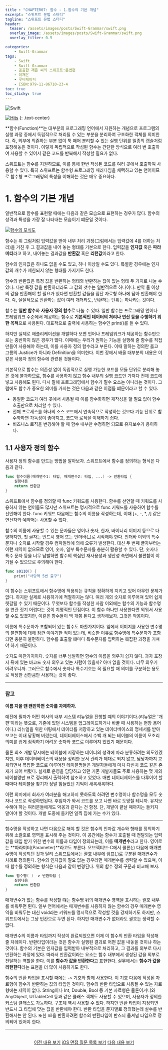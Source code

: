 ```yaml
---
title : "CHAPTER07: 함수 - 1.함수의 기본 개념"
excerpt: "스위프트 문법 스터디"
tagline: "스위프트 문법 스터디"
header:
  teaser: /assets/images/posts/Swift-Grammar/swift.png
  overlay_image: /assets/images/posts/Swift-Grammar/swift.png
  overlay_filter: 0.5

categories:
    - Swift-Grammar
tags:
    - Swift
    - Swift-Grammar
    - 꼼곰한 재은 씨의 스위프트:문법편
    - 이재은
    - 루비페이퍼
    - ISBN:979-11-86710-23-4
toc: true
toc_sticky: true
---
```


![Swift](/assets/images/posts/Swift-Grammar/swift.png)

[![Hits](https://hits.seeyoufarm.com/api/count/incr/badge.svg?url=https%3A%2F%2Fsanghyuk.dev%2Fswift-grammar%2F7-1%2F&count_bg=%23FA7343&title_bg=%23555555&icon=swift.svg&icon_color=%23E7E7E7&title=Views&edge_flat=false)](https://hits.seeyoufarm.com)
{: .text-center}

**함수(Function)**는 대부분의 프로그래밍 언어에서 지원하는 개념으로 프로그램의 실행 과정 중에서 독립적으로 처리될 수 있는 부분을 분리하여 구조화한 객체를 의미한다. 즉, 외부에 의존하는 부분 없이 툭 떼어 분리할 수 있는 실행 단위를 일종의 캡슐처럼 포장해놓은 것이다. 이렇게 독립적으로 작성된 함수는 간단한 방식으로 여러 번 호출하여 사용할 수 있어서 같은 코드를 반복해서 작성할 필요가 없다.

스위프트는 함수를 지원하므로, 이를 통해 한번 작성된 코드를 여러 곳에서 호출하여 사용할 수 있다. 특히 스위프트는 함수형 프로그래밍 패러다임을 채택하고 있는 언어이므로 함수형 프로그래밍의 특성을 이해하는 것은 매우 중요하다. 

# 1. 함수의 기본 개념

일반적으로 함수를 표현할 때에는 다음과 같은 모습으로 표현하는 경우가 많다. 함수의 성격과 특성을 가장 잘 나타내는 모습이기 떄문일 것이다.

[![함수의 모식도](/assets/images/posts/Swift-Grammar/2021-02-21-7-1/1.png)](/assets/images/posts/Swift-Grammar/2021-02-21-7-1/1.png)

함수는 위 그림처럼 입력값을 받아 내부 처리 과정(그림에서는 입력값에 4를 더하는 처리)을 거친 후 그 결과값을 내어 놓는 형태를 기본으로 한다. 입력값을 **인자값** 혹은 **파라미터**라고 하고, 내어놓는 결과값을 **반환값** 혹은 **리턴값**이라고 한다.

함수의 인자값은 하나도 없을 수도 있고, 하나 이상일 수도 있다. 특별한 경우에는 인자값의 개수가 제한되지 않는 형태를 가지기도 한다.

함수의 반환값은 특정 값을 반환하는 형태와 반환하는 값이 없는 형태 두 가지로 나눌 수 있다. 다만 특정 값을 반환하더라도 그 값의 갯수는 일반적으로 하나이다. 만약 둘 이상의 값을 반환해야 할 필요가 있다면 반환할 값들을 집단 자료형 하나에 담아 반환해야 한다. 즉, 실질적으로 반환하는 값이 여러 개더라도, 반환하는 단위는 하나라는 것이다.

함수는 **일반 함수**와 **사용자 정의 함수**로 나눌 수 있따. 일반 함수는 프로그래밍 언어나 프레임워크 수준에서 제공하는 함수로 **기본적인 데이터의 처리나 연산 등을 수행하기 위한 목적**으로 사용된다. 대표적으로 출력에 사용하는 함수인 print()를 들 수 있다.

하지만 실제로 애플리케이션을 개발하다 보면 언어나 프레임워크가 제공하는 함수만으로는 충반하지 않은 경우가 많다. 이때에는 우리가 원하는 기능을 실행해 줄 함수를 직접 만들어 사용해야 하는데, 이를 사용자 정의 함수라고 부른다. 이때 말하는 정의란 옳고 그름의 Justice가 아니라 Definition을 의미한다. 이번 장에서 배울 대부분의 내용은 이같은 사용자 정의 함수에 관련된 것들이다.

기본적으로 함수는 의존성 없이 독립적으로 실행 가능한 코드를 모듈 단위로 분리해 놓은 것에 불과하므로, 함수를 사용하지 않고 함수 내부의 실행 코드만 가져다 전체 코드에 넣고 사용해도 된다. 다시 말해 프로그래밍에서 함수가 필수 요소는 아니라는 것이다. 그럼에도 함수가 중요한 의미를 가지는 것은 다음과 같은 이점들 떄문이라고 할 수 있다.

- 동일한 코드가 여러 곳에서 사용될 때 이를 함수화하면 재작성을 할 필요 없이 함수 호출만으로 처리할 수 있다.
- 전체 프로세스를 하나의 소스 코드에서 연속적으로 작성하는 것보다 기능 단위로 함수화하면 가독성이 좋아지고, 코드와 로직을 이해하기 쉽다.
- 비즈니스 로직을 변경해야 할 때 함수 내부만 수정하면 되므로 유지보수가 용이하다.

## 1.1 사용자 정의 함수

사용자 정의 함수를 만드는 방법을 알아보자. 스위프트에서 함수를 정의하는 형식은 다음과 같다.

```swift
func 함수이름(매개변수1: 타입, 매개변수2: 타입, ...) -> 반환타입 {
    실행내용
    return 반환값
}
```

스위프트에서 함수를 정의할 때 func 키워드를 사용한다. 함수를 선언할 때 키워드를 사용하지 않는 언어들도 많지만 스위프트는 명시적으로 func 키워드를 사용하여 함수를 선언해야 한다. func 키워드 다음에는 함수의 이름을 작성하는데, 이때 [+, -, *, /] 같은 연산자와 예약어는 사용할 수 없다.

함수의 이름에 사용할 수 있는 문자들은 영어나 숫자, 한자, 바이너리 이미지 등으로 다양하지만, 첫 글자는 반드시 영어 또는 언더바(_)로 시작해야 한다. 언더바 이외의 특수문자나 숫자로 시작할 경우 컴파일러에 의해 오류가 발생한다. 대신 두 번째 글자부터는 이런 제약이 없으므로 영어, 숫자, 일부 특수문자를 충분히 활용할 수 있다. 단, 숫자나 특수 문자 등을 너무 남발하면 함수의 핵심인 재사용성과 생산성 측면에서 불편함이 야기될 수 있으므로 주의해야 한다.

```swift
func s0110() {
    print("사당역 5번 출구")
}
```

이 함수는 스위프트에서 함수명에 적용되는 규칙을 정확하게 지키고 있어 아무런 문제가 없다. 하지만 실제로 사용하기에 적절하지는 않다. 여러 개의 숫자로 이루어져 있어 쉽게 헷갈릴 수 있기 때문이다. 무엇보다 함수를 작성한 사람 이외에는 함수의 기능과 함수명을 연관 짓기 어렵다는 것이 치명적인 단점이다. 이 함수 하나만 사용한다면 외워서 사용할 수도 있겠지만, 이같은 함수들이 백 개쯤 된다고 생각해보자. 그것은 악몽이다.

이름에 특수문자가 포함되어 있는 함수도 마찬가지이다. 앞에서 이미지를 사용한 변수명의 불편함에 대해 잠깐 이야기한 적이 있는데, 비슷한 이유로 함수명에 특수문자가 포함되면 충분히 불편하다. 함수를 호출할 떄마다 특수문자를 입력하는 복잡한 과정을 거쳐야 하기 때문이다.

숫자도 마찬가지이다. 숫자를 너무 남발하면 함수의 이름을 외우기 쉽지 않다. 과자 포장지 뒤에 있는 바코드 숫자 외우고 있는 사람이 있을까? 아마 없을 것이다. 너무 외우기 어려우니까. 그러므로 함수에서 숫자나 특수기호는 꼭 필요할 때 의미를 구분하는 용도로 적당한 선만큼만 사용하는 것이 좋다.

---

### 참고

**이름 지을 땐 왠만하면 숫자를 자제하자.**

예전에 필자가 어떤 회사의 내부 시스템 리뉴얼을 진행할 떄의 이야기이다.(리뉴얼은 '개편'이라는 뜻으로, 기존에 있던 시스템을 업그레이드하거나 바꿀 때 사용하는 현장 용어이다.) 리뉴얼을 위한 미팅에서 데이터를 저장하고 있는 데이터베이스의 명세서를 받아보고는 이내 당황해 버렸는데, 데이터베이스에서 수백 개 되는 테이블의 이름이 모조리 의미를 쉽게 짐작하기 어려운 숫자와 코드로 이루어져 있었기 때문이다.

물론 최초 개발 당시에는 테이블에 저장하는 데이터의 성격에 따라 분류하려는 의도였겠지만, 이후 데이터베이스의 내용을 정리한 문서 관리가 제대로 되지 않고, 담당자까지 교체되면서 복잡한 코드로 이루어진 테이블명들은 개발자들에게 마치 다빈치 코드 같은 존재가 되어 버렸다. 실제로 운영을 담당하고 있던 기존 개발자들도 주로 사용하는 몇 개의 테이블명만 표로 정리해서 출력하여 참조하고 있었다. 매번 데이터베이스를 다루어야 할 때마다 테이블을 찾기가 정말 힘들었던 기억이 새록새록하다.

이런 의미에서 회사가 여러분을 해고하지 못하도록 하려면 변수명이나 함수명을 모두 숫자나 코드로 작성하면된다. 후임자가 와서 코드를 보고 나면 바로 도망칠 테니까. 유지보수해야 하는 여러분들에게도 악몽과 같다는 건 함정. 단, 개발이 끝날 때까지는 들키지 말아야 할 것이다. 개발 도중에 들키면 일찍 집에 가는 수가 있다.

---

함수명을 작성하고 나면 다음으로 해야 할 것은 함수의 인자값 개수와 형태를 정의하기 위해 소괄호로 영역을 표시해 주는 것이다. 이 공간에는 함수가 호출될 때 전달되는 입력값을 대입 받기 위한 변수의 이름과 타입이 정의되는데, 이를 **매개변수**라고 한다. 영어로는 **파라미터(Parameter)**라고도 부른다. 오브젝티브-C에서 콜론(;) 다음에 매개변수명이 작성되던 것과 달리 스위프트에서는 괄호 내부에 쉼표(,)로 구분된 매개변수가 차례로 정의된다. 함수의 인자값이 필요 없는 경우라면 매개변수를 생략할 수 있으며, 이때 함수를 정의하는 형식은 다음과 같이 변경된다. 위의 함수 정의 구문과 비교해 보자.

```swift
func 함수명( ) -> 반환타입 {
    실행내용
    return 반환값
}
```

매개변수가 없는 함수를 작성할 떄는 함수명 뒤의 매개변수 영역을 표시하는 괄호 내부를 비워두면 된다. 일부 언어에서는 매개변수를 사용하지 않는 함수의 경우 매개변수 영역을 비워두는 대신 void라는 키워드를 명시적으로 작성할 것을 강제하기도 하지만, 스위프트에서는 그냥 빈칸으로 두면 된다. 하지만 매개변수가 없더라도 괄호는 생략할 수 없다.

매개변수의 이름과 타입까지 작성이 완료되었으면 이제 이 함수의 반환 타입을 작성해 줄 차례이다. 반환타입이라는 것은 함수가 실행된 결과로 어떤 값을 내놓을 것이냐 하는 것이다. 함수의 기본은 인자값을 입력받아 내부적으로 처리하고, 그 결과를 외부로 다시 반환하는 과정에 있다. 따라서 반환값이라는 요소는 함수 내부에서 생성된 값을 외부로 전달하는 역할을 한다. 이를 **함수가 값을 반환한다**고 표현한다. 실무에서는 **함수가 값을 리턴한다**라는 표현을 더 많이 사용하기도 한다.

함수의 반환 타입을 표시할 때에는 `->` 기호와 함께 사용한다. 이 기호 다음에 작성된 자료형이 함수가 반환하는 값의 타입인 것이다. 함수의 반환 타입으로 사용될 수 있는 자료형에는 제약이 없다. String이나 Int, Double, Bool 등 기본 자료형은 물론이거니와 AnyObject, UITableCell 등과 같은 클래스 객체도 사용할 수 있으며, 사용자가 정의한 커스텀 클래스도 가능하다. 구조체 역시 사용할 수 있다. 하지만 반환 타입이 지정되면 반드시 그 타입에 맞는 값을 반환해야 한다. 반환 타입을 문자열로 정의했는데 실수를 반환해서는 안 된다. 또한 nil을 반환하려면 함수의 반환타입이 반스듸 옵셔널 타입으로 정의되어 있어야 한다.

---

<br/>
<center>
<a href="https://sanghyuk.dev/swift-grammar/6-2/" class="btn btn--info">이전 내용 보기</a>
<a href="https://sanghyuk.dev/ios/2/" class="btn btn--success">iOS 면접 질문 목록 보기</a>
<a href="https://sanghyuk.dev/swift-grammar/7-2/" class="btn btn--info">다음 내용 보기</a>
</center>

